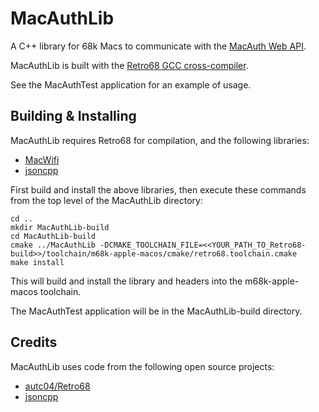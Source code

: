 # MacAuthLib
A C++ library for 68k Macs to communicate with the [MacAuth Web API](https://github.com/antscode/MacAuth).

MacAuthLib is built with the [Retro68 GCC cross-compiler](https://github.com/autc04/Retro68).

See the MacAuthTest application for an example of usage.

## Building & Installing
MacAuthLib requires Retro68 for compilation, and the following libraries:

* [MacWifi](https://github.com/antscode/MacWifi)
* [jsoncpp](https://github.com/open-source-parsers/jsoncpp)

First build and install the above libraries, then execute these commands from the top level of the MacAuthLib directory:

    cd ..
    mkdir MacAuthLib-build
    cd MacAuthLib-build
    cmake ../MacAuthLib -DCMAKE_TOOLCHAIN_FILE=<<YOUR_PATH_TO_Retro68-build>>/toolchain/m68k-apple-macos/cmake/retro68.toolchain.cmake
    make install

This will build and install the library and headers into the m68k-apple-macos toolchain.

The MacAuthTest application will be in the MacAuthLib-build directory.

## Credits
MacAuthLib uses code from the following open source projects:

* [autc04/Retro68](https://github.com/autc04/Retro68)
* [jsoncpp](https://github.com/open-source-parsers/jsoncpp)
